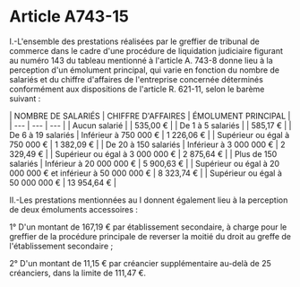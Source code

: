 # Article A743-15

I.-L'ensemble des prestations réalisées par le greffier de tribunal de commerce dans le cadre d'une procédure de liquidation judiciaire figurant au numéro 143 du tableau mentionné à l'article A. 743-8 donne lieu à la perception d'un émolument principal, qui varie en fonction du nombre de salariés et du chiffre d'affaires de l'entreprise concernée déterminés conformément aux dispositions de l'article R. 621-11, selon le barème suivant :

|
NOMBRE DE SALARIÉS |
CHIFFRE D'AFFAIRES |
ÉMOLUMENT PRINCIPAL |
| --- | --- | --- |
|
Aucun salarié |  |
535,00 € |
|
De 1 à 5 salariés |  |
585,17 € |
|
De 6 à 19 salariés |
Inférieur à 750 000 € |
1 226,06 € |
|
Supérieur ou égal à 750 000 € |
1 382,09 € |
|
De 20 à 150 salariés |
Inférieur à 3 000 000 € |
2 329,49 € |
|
Supérieur ou égal à 3 000 000 € |
2 875,64 € |
|
Plus de 150 salariés |
Inférieur à 20 000 000 € |
5 900,63 € |
|
Supérieur ou égal à 20 000 000 € et inférieur à 50 000 000 € |
8 323,74 € |
|
Supérieur ou égal à 50 000 000 € |
13 954,64 € |

II.-Les prestations mentionnées au I donnent également lieu à la perception de deux émoluments accessoires :

1° D'un montant de 167,19 € par établissement secondaire, à charge pour le greffier de la procédure principale de reverser la moitié du droit au greffe de l'établissement secondaire ;

2° D'un montant de 11,15 € par créancier supplémentaire au-delà de 25 créanciers, dans la limite de 111,47 €.
